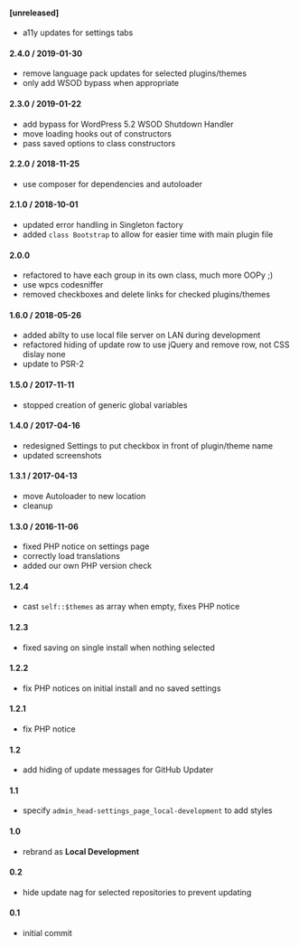 #### [unreleased]
* a11y updates for settings tabs

#### 2.4.0 / 2019-01-30
* remove language pack updates for selected plugins/themes
* only add WSOD bypass when appropriate

#### 2.3.0 / 2019-01-22
* add bypass for WordPress 5.2 WSOD Shutdown Handler
* move loading hooks out of constructors
* pass saved options to class constructors

#### 2.2.0 / 2018-11-25
* use composer for dependencies and autoloader

#### 2.1.0 / 2018-10-01
* updated error handling in Singleton factory
* added `class Bootstrap` to allow for easier time with main plugin file

#### 2.0.0
* refactored to have each group in its own class, much more OOPy ;)
* use wpcs codesniffer
* removed checkboxes and delete links for checked plugins/themes

#### 1.6.0 / 2018-05-26
* added abilty to use local file server on LAN during development
* refactored hiding of update row to use jQuery and remove row, not CSS dislay none
* update to PSR-2

#### 1.5.0 / 2017-11-11
* stopped creation of generic global variables

#### 1.4.0 / 2017-04-16
* redesigned Settings to put checkbox in front of plugin/theme name
* updated screenshots

#### 1.3.1 / 2017-04-13
* move Autoloader to new location
* cleanup

#### 1.3.0 / 2016-11-06
* fixed PHP notice on settings page
* correctly load translations
* added our own PHP version check

#### 1.2.4
* cast `self::$themes` as array when empty, fixes PHP notice

#### 1.2.3
* fixed saving on single install when nothing selected

#### 1.2.2
* fix PHP notices on initial install and no saved settings

#### 1.2.1
* fix PHP notice

#### 1.2
* add hiding of update messages for GitHub Updater

#### 1.1
* specify `admin_head-settings_page_local-development` to add styles

#### 1.0
* rebrand as **Local Development**

#### 0.2
* hide update nag for selected repositories to prevent updating

#### 0.1
* initial commit
